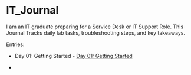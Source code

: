 # IT_Journal
I am an IT graduate preparing for a Service Desk or IT Support Role. This Journal Tracks daily lab tasks, troubleshooting steps, and key takeaways.

Entries:

- Day 01: Getting Started - [Day 01: Getting Started](IT_Journal/Day-01.md)

- 
